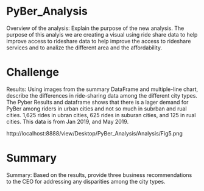 # PyBer_Analysis

Overview of the analysis: Explain the purpose of the new analysis.
The purpose of this analyis we are creating a visual using ride share data to help improve access to rideshare data to help improve the access to rideshare services and to analize the different area and the affordability. 

# Challenge 
Results: Using images from the summary DataFrame and multiple-line chart, describe the differences in ride-sharing data among the different city types.
The Pyber Results and dataframe shows that there is a lager demand for PyBer among riders in urban cities and not so much in subrban and rual cities. 1,625 rides in ubran cities, 625 rides in suburan cities, and 125 in rual cities. This data is from Jan 2019, and May 2019. 

http://localhost:8888/view/Desktop/PyBer_Analysis/Analysis/Fig5.png

# Summary 

Summary: Based on the results, provide three business recommendations to the CEO for addressing any disparities among the city types.